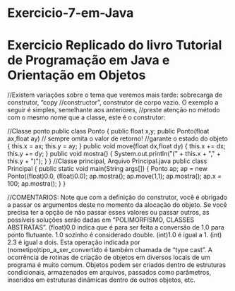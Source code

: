 # Exercicio-7-em-Java

# Exercicio Replicado do livro Tutorial de Programação em Java e Orientação em Objetos 


//Existem variações sobre o tema que veremos mais tarde: sobrecarga de construtor, “copy
//constructor”, construtor de corpo vazio. O exemplo a seguir é simples, semelhante aos anteriores,
//preste atenção no método com o mesmo nome que a classe, este é o construtor:

//Classe ponto
public class Ponto {
public float x,y;
public Ponto(float ax,float ay) // sempre omita o valor de retorno!
//garante o estado do objeto
{
 this.x = ax; this.y = ay;
}
public void move(float dx,float dy)
{
 this.x += dx; this.y += dy;
}
public void mostra()
{
 System.out.println("(" + this.x + "," + this.y + ")");
}
}
//Classe principal, Arquivo Principal.java
public class Principal {
 public static void main(String args[]) {
 Ponto ap;
 ap = new Ponto((float)0.0, (float)0.0);
 ap.mostra();
 ap.move(1,1);
 ap.mostra();
 ap.x = 100;
 ap.mostra();
 }
}

//COMENTARIOS: 
Note que com a definição do construtor, você é obrigado a passar os argumentos deste no
momento da alocação do objeto. Se você precisa ter a opção de não passar esses valores ou passar
outros, as possíveis soluções serão dadas em “POLIMORFISMO, CLASSES ABSTRATAS”.
(float)0.0 indica que é para ser feita a conversão de 1.0 para ponto flutuante. 1.0 sozinho é
considerado double. (int)1.0 é igual a 1. (int) 2.3 é igual a dois. Esta operação indicada por
(nometipo)tipo_a_ser_convertido é também chamada de “type cast”.
A ocorrência de rotinas de criação de objetos em diversos locais de um programa é muito
comum. Objetos podem ser criados dentro de estruturas condicionais, armazenados em arquivos,
passados como parâmetros, inseridos em estruturas dinâmicas dentro de outros objetos, etc.
